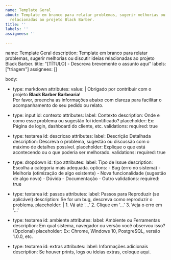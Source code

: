 ```yaml
---
name: Template Geral
about: Template em branco para relatar problemas, sugerir melhorias ou discutir ideias
  relacionadas ao projeto Black Barber.
title: ''
labels: ''
assignees: ''

---
```


name: Template Geral
description: Template em branco para relatar problemas, sugerir melhorias ou discutir ideias relacionadas ao projeto Black Barber.
title: "[TÍTULO] - Descreva brevemente o assunto aqui"
labels: ["triagem"]
assignees: []

body:
  - type: markdown
    attributes:
      value: |
        Obrigado por contribuir com o projeto **Black Barber Barbearia**!  
        Por favor, preencha as informações abaixo com clareza para facilitar o acompanhamento do seu pedido ou relato.

  - type: input
    id: contexto
    attributes:
      label: Contexto
      description: Onde e como esse problema ou sugestão foi identificado?
      placeholder: Ex: Página de login, dashboard do cliente, etc.
    validations:
      required: true

  - type: textarea
    id: descricao
    attributes:
      label: Descrição Detalhada
      description: Descreva o problema, sugestão ou discussão com o máximo de detalhes possível.
      placeholder: Explique o que está acontecendo ou o que poderia ser melhorado.
    validations:
      required: true

  - type: dropdown
    id: tipo
    attributes:
      label: Tipo de Issue
      description: Escolha a categoria mais adequada.
      options:
        - Bug (erro no sistema)
        - Melhoria (otimização de algo existente)
        - Nova funcionalidade (sugestão de algo novo)
        - Dúvida
        - Documentação
        - Outro
    validations:
      required: true

  - type: textarea
    id: passos
    attributes:
      label: Passos para Reproduzir (se aplicável)
      description: Se for um bug, descreva como reproduzir o problema.
      placeholder: |
        1. Vá até '...'
        2. Clique em '...'
        3. Veja o erro em '...'

  - type: textarea
    id: ambiente
    attributes:
      label: Ambiente ou Ferramentas
      description: Em qual sistema, navegador ou versão você observou isso? (Opcional)
      placeholder: Ex: Chrome, Windows 10, PostgreSQL, versão 1.0.0, etc.

  - type: textarea
    id: extras
    attributes:
      label: Informações adicionais
      description: Se houver prints, logs ou ideias extras, coloque aqui.
